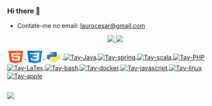 ### Hi there 👋

- Contate-me no email: laurocesar@gmail.com

<div align="center">
  <a href="https://github.com/laurocesar">
  <img height="180em" src="https://github-readme-stats.vercel.app/api?username=laurocesar&show_icons=true&theme=dracula&include_all_commits=true&count_private=true"/>
  <img height="180em" src="https://github-readme-stats.vercel.app/api/top-langs/?username=laurocesar&layout=compact&langs_count=7&theme=dracula"/>
</div>

<div style="display: inline_block"><br>
  <img align="center" alt="Tay-HTML" height="30" width="40" src="https://raw.githubusercontent.com/devicons/devicon/master/icons/html5/html5-original.svg">
  <img align="center" alt="Tay-CSS" height="30" width="40" src="https://raw.githubusercontent.com/devicons/devicon/master/icons/css3/css3-original.svg">
  <img align="center" alt="Tay-Python" height="30" width="40" src="https://raw.githubusercontent.com/devicons/devicon/master/icons/python/python-original.svg">
  <img align="center" alt="Tay-Java" height="35 " width="40" src="https://cdn.jsdelivr.net/gh/devicons/devicon/icons/java/java-original.svg" />          
  <img align="center" alt="Tay-spring" height="35 " width="40" src="https://cdn.jsdelivr.net/gh/devicons/devicon/icons/spring/spring-original.svg" />          
  <img align="center" alt="Tay-scala" height="30" width="40" src="https://cdn.jsdelivr.net/gh/devicons/devicon/icons/scala/scala-original.svg" />
    <img align="center" alt="Tay-PHP" height="30" width="40" src="https://cdn.jsdelivr.net/gh/devicons/devicon/icons/php/php-original.svg" />
    <img align="center" alt="Tay-LaTex" height="30" width="40" src="https://cdn.jsdelivr.net/gh/devicons/devicon/icons/latex/latex-original.svg" />
  <img align="center" alt="Tay-bash" height="30" width="40" src="https://cdn.jsdelivr.net/gh/devicons/devicon/icons/bash/bash-original.svg" />
   <img align="center" alt="Tay-docker" height="30" width="40" src="https://cdn.jsdelivr.net/gh/devicons/devicon/icons/docker/docker-original.svg" />
  <img align="center" alt="Tay-javascript" height="30" width="40" src="https://cdn.jsdelivr.net/gh/devicons/devicon/icons/javascript/javascript-original.svg" />
  <img align="center" alt="Tay-linux" height="30" width="40" src="https://cdn.jsdelivr.net/gh/devicons/devicon/icons/linux/linux-original.svg" />
  <img align="center" alt="Tay-apple" height="30" width="40" src="https://cdn.jsdelivr.net/gh/devicons/devicon/icons/apple/apple-original.svg" />
  
</div>

##

<div>
  <a href="https://linkedin.com/in/laurocesar66" target="_blank"><img src="https://img.shields.io/badge/-LinkedIn-%230077B5?style=for-the-badge&logo=linkedin&logoColor=white" target="_blank"></a> 
 
<!--<a href = "taynaracris11@gmail.com"><img src="https://img.shields.io/badge/-Gmail-%23333?style=for-the-badge&logo=gmail&logoColor=white" target="_blank"></a>-->

 <!-- ![Snake animation](https://github.com/rafaballerini/rafaballerini/blob/output/github-contribution-grid-snake.svg)
 -->
 
</div>

<!--
**laurocesar/laurocesar** is a ✨ _special_ ✨ repository because its `README.md` (this file) appears on your GitHub profile.

Here are some ideas to get you started:

- 🔭 I’m currently working on ...
- 🌱 I’m currently learning ...
- 👯 I’m looking to collaborate on ...
- 🤔 I’m looking for help with ...
- 💬 Ask me about ...
- 📫 How to reach me: ...
- 😄 Pronouns: ...
- ⚡ Fun fact: ...
-->
